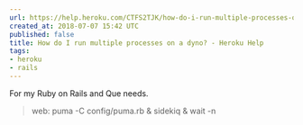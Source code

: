 ```yaml
---
url: https://help.heroku.com/CTFS2TJK/how-do-i-run-multiple-processes-on-a-dyno
created_at: 2018-07-07 15:42 UTC
published: false
title: How do I run multiple processes on a dyno? - Heroku Help
tags:
- heroku
- rails
---
```


For my Ruby on Rails and Que needs.

<blockquote>web: puma -C config/puma.rb & sidekiq & wait -n</blockquote>
